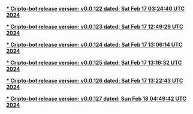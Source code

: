 
**[* Cripto-bot release version: v0.0.122 dated: Sat Feb 17 03:24:40 UTC 2024](https://github.com/terra-rebirth/crypto-bot/releases/tag/v0.0.122)**


**[* Cripto-bot release version: v0.0.123 dated: Sat Feb 17 12:49:29 UTC 2024](https://github.com/terra-rebirth/crypto-bot/releases/tag/v0.0.123)**


**[* Cripto-bot release version: v0.0.124 dated: Sat Feb 17 13:06:14 UTC 2024](https://github.com/terra-rebirth/crypto-bot/releases/tag/v0.0.124)**


**[* Cripto-bot release version: v0.0.125 dated: Sat Feb 17 13:16:32 UTC 2024](https://github.com/terra-rebirth/crypto-bot/releases/tag/v0.0.125)**


**[* Cripto-bot release version: v0.0.126 dated: Sat Feb 17 13:22:43 UTC 2024](https://github.com/terra-rebirth/crypto-bot/releases/tag/v0.0.126)**


**[* Cripto-bot release version: v0.0.127 dated: Sun Feb 18 04:49:42 UTC 2024](https://github.com/terra-rebirth/crypto-bot/releases/tag/v0.0.127)**

